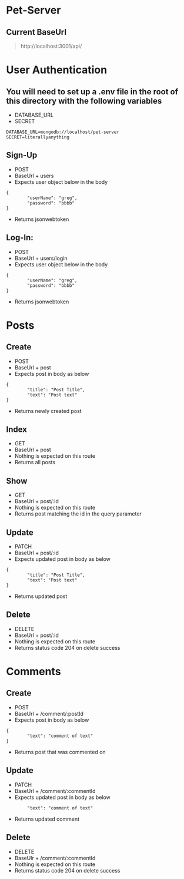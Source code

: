 # Pet-Server
## Current BaseUrl
> http://localhost:3001/api/

# User Authentication
## You will need to set up a .env file in the root of this directory with the following variables
- DATABASE_URL
- SECRET
```
DATABASE_URL=mongodb://localhost/pet-server
SECRET=literallyanything
```

## Sign-Up
- POST
- BaseUrl + users
- Expects user object below in the body
```
{
        "userName": "greg",
        "password": "bbbb"
}
```
- Returns jsonwebtoken



## Log-In:
- POST
- BaseUrl + users/login
- Expects user object below in the body
```
{
        "userName": "greg",
        "password": "bbbb"
}
```
- Returns jsonwebtoken

# Posts

## Create
- POST
- BaseUrl + post
- Expects post in body as below
```
{
        "title": "Post Title",
        "text": "Post text"
}
```
- Returns newly created post

## Index
- GET
- BaseUrl + post
- Nothing is expected on this route
- Returns all posts

## Show
- GET
- BaseUrl + post/:id
- Nothing is expected on this route
- Returns post matching the id in the query parameter

## Update
- PATCH
- BaseUrl + post/:id
- Expects updated post in body as below
```
{
        "title": "Post Title",
        "text": "Post text"
}
```
- Returns updated post

## Delete
- DELETE
- BaseUrl + post/:id
- Nothing is expected on this route
- Returns status code 204 on delete success

# Comments

## Create
- POST
- BaseUrl + /comment/:postId
- Expects post in body as below
```
{
        "text": "comment of text" 
}
```
- Returns post that was commented on

## Update
- PATCH
- BaseUrl + /comment/:commentId
- Expects updated post in body as below
```
        "text": "comment of text" 
```
- Returns updated comment 

## Delete
- DELETE
- BaseUlr + /comment/:commentId
- Nothing is expected on this route
- Returns status code 204 on delete success
